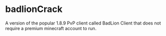 # badlionCrack
A version of the popular 1.8.9 PvP client called BadLion Client that does not require a premium minecraft account to run.
